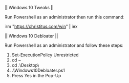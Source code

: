 ||   Windows 10 Tweaks  ||

Run Powershell as an administrator then run this command:

irm "https://christitus.com/win" | iex





|| Windows 10 Debloater ||

Run Powershell as an administrator and follow these steps:

1. Set-ExecutionPolicy Unrestricted
2. cd ~
3. cd .\Desktop\
4. .\Windows10Debloater.ps1
5. Press Yes in the Pop-Up
